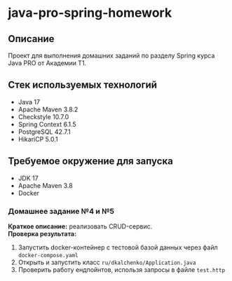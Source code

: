 # java-pro-spring-homework

## Описание
Проект для выполнения домашних заданий по разделу Spring курса Java PRO от Академии Т1.

## Стек используемых технологий
* Java 17
* Apache Maven 3.8.2
* Checkstyle 10.7.0
* Spring Context 6.1.5
* PostgreSQL 42.7.1
* HikariCP 5.0.1

## Требуемое окружение для запуска
* JDK 17
* Apache Maven 3.8
* Docker

### Домашнее задание №4 и №5
**Краткое описание:** реализовать CRUD-сервис.  
**Проверка результата:** 
1) Запустить docker-контейнер с тестовой базой данных через файл `docker-compose.yaml`
2) Открыть и запустить класс `ru/dkalchenko/Application.java`
3) Проверить работу ендпойнтов, использя запросы в файле `test.http`